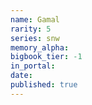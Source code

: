 ```yaml
---
name: Gamal
rarity: 5
series: snw
memory_alpha:
bigbook_tier: -1
in_portal:
date:
published: true
---
```



